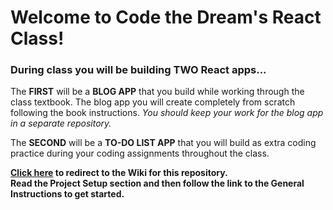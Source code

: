 # Welcome to Code the Dream's React Class!  

### During class you will be building **TWO** React apps...

The **FIRST** will be a **BLOG APP** that you build while working through the class textbook.
The blog app you will create completely from scratch following the book instructions.  _You should keep your work for the blog app in a separate repository._  

The **SECOND** will be a **TO-DO LIST APP** that you will build as extra coding practice during your coding assignments throughout the class.  

**[Click here]() to redirect to the Wiki for this repository.  
Read the Project Setup section and then follow the link to the General Instructions to get started.**
